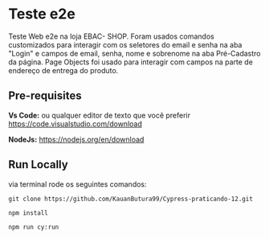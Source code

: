 
# Teste e2e 
Teste Web e2e na loja EBAC- SHOP. Foram usados comandos customizados para interagir com os seletores do email e senha na aba "Login" e campos de email, senha, nome e sobrenome na aba Pré-Cadastro da página. Page Objects foi usado para interagir com campos na parte de endereço de entrega do produto.
 


## Pre-requisites

**Vs Code:** ou  qualquer editor de texto que você preferir https://code.visualstudio.com/download

 **NodeJs:** https://nodejs.org/en/download





## Run Locally

via terminal rode os seguintes comandos:
````
git clone https://github.com/KauanButura99/Cypress-praticando-12.git
````
````
npm install
````
````
npm run cy:run
````

